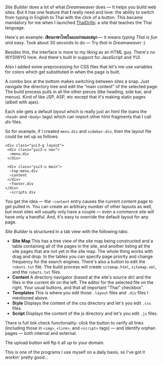 *Site Builder* does a lot of what *Dreamweaver* does — It helps you build web
 sites. But it has one feature that __I__ really need and love: the ability
 to switch from typing in English to Thai with the click of a button. This became
 mandatory for me when I launched [ThaiDrills](https://ThaiDrills.com):
 a site that teaches the Thai language.

Here's an example: __เขียนภาษาไทยในแบบง่ายและสนุก__ — it means <i>typing
 Thai is fun and easy</i>. Took about 30 seconds to do — Try *that* in
 *Dreamweaver* :)

Besides this, the interface is more to my liking as an HTML guy. There's no
 WYSIWYG here. And there's built in support for JavaScript and YUI.

Also I added some preprocessing for CSS files that let's me use variables for
 colors which get substituted in when the page is built.

A combo box at the bottom makes switching between sites a snap. Just navigate
 the directory tree and edit the "main content" of the selected page. The build
 process pulls in all the other pieces (like heading, side bar, and menus). Kind
 of like JSP, ASP, etc except that it's making static pages (albeit with ajax).

Each site gets a default <i>layout</i> which is really just an html file
 (sans the `<head>` and `<body>` tags) which can import other html
 fragments that I call *div* files.

So for example, if I created `menu.div` and `sidebar.div`,
 then the layout file could be set up as follows:

~~~ {.language-js .line-numbers}
<div class="yui3-g layout">
 <div class="yui3-u nav">
  ~menu.div
 </div>

 <div class="yui3-u main">
  ~top-menu.div
  ~content
 </div>
  ~footer.div
</div>
  ~scripts.div
~~~

You get the idea — the `~content` entry causes the current
 content page to get pulled in. You can create an arbitrary number of other
 layouts as well, but most sites will usually only have a couple — even a
 commerce site will have only a handful. And, it's easy to override the default
 layout for any page.

*Site Builder* is structured in a tab view with the following tabs:

*  __Site Map__ This has a tree view of the site map being constructed and
   a table containing all of the pages in the site, and another listing all the
   site pages that are not yet in the site map. The whole thing works with drag
   and drop. In the tables you can specify page priority and change frequency for
   the search engines. There's also a button to edit the `robots.txt` file. The
   build process will create `sitemap.html`, `sitemap.xml`, and the `robots.txt` files.
*  __Content__ A directory navigator (based at the site's source dir) and the
  files in the current dir on the left. The editor for the selected file on the
  right. Your usual buttons, and that all important "Thai" checkbox".
*  __Templates__ This is where you edit those `.layout` files and 
  `.div` files I mentioned above.
*  __Style__ Displays the content of the css directory and let's you edit `.css` files.
*  __Script__ Displays the content of the js directory and let's you edit `.js` files.

There is full link check functionality: click the button to verify all links
 (including those in `<img>`, `<link>`, and `<script>` tags) —
 and identify orphan pages — both internal and external.

The upload button will ftp it all up to your domain.

This is one of the programs I use myself on a daily basis, so I've got it
 workin' pretty good...
